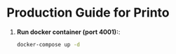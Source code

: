 # Production Guide for Printo

1. **Run docker container (port 4001):**:
      ```bash
      docker-compose up -d